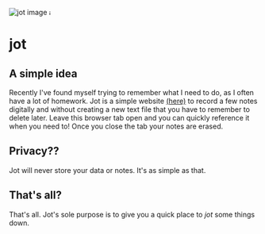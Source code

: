 ![jot image](https://raw.githubusercontent.com/liamhtml/jot/main/jot.ico)
<img src="https://raw.githubusercontent.com/liamhtml/jot/main/jot.ico" alt="jot icon" width="10px">
# jot
## A simple idea
Recently I've found myself trying to remember what I need to do, as I often have a lot of homework. Jot is a simple website [(here)](https://liamhtml.github.io/jot) to record a few notes digitally and without creating a new text file that you have to remember to delete later. Leave this browser tab open and you can quickly reference it when you need to! Once you close the tab your notes are erased.
## Privacy??
Jot will never store your data or notes. It's as simple as that.
## That's all?
That's all. Jot's sole purpose is to give you a quick place to *jot* some things down.
